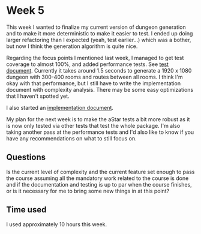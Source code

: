# Week 5

This week I wanted to finalize my current version of dungeon generation and to make it more deterministic to make it easier to test. I ended up doing larger refactoring than I expected (yeah, test earlier...) which was a bother, but now I think the generation algorithm is quite nice.

Regarding the focus points I mentioned last week, I managed to get test coverage to almost 100%, and added performance tests. See [test document](../test.md). Currently it takes around 1.5 seconds to generate a 1920 x 1080 dungeon with 300-400 rooms and routes between all rooms. I think I'm okay with that performance, but I still have to write the implementation document with complexity analysis. There may be some easy optimizations that I haven't spotted yet.

I also started an [implementation document](../implementation.md).

My plan for the next week is to make the aStar tests a bit more robust as it is now only tested via other tests that test the whole package. I'm also taking another pass at the performance tests and I'd also like to know if you have any recommendations on what to still focus on.

## Questions

Is the current level of complexity and the current feature set enough to pass the course assuming all the mandatory work related to the course is done and if the documentation and testing is up to par when the course finishes, or is it necessary for me to bring some new things in at this point?

## Time used

I used approximately 10 hours this week.
